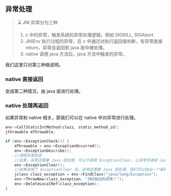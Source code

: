 ## 异常处理

> :hourglass: JNI 异常分为三种
> 1. c 中的异常，触发系统的异常处理逻辑，例如 SIGKILL, SIGAbort.
> 2. JNIEnv 执行过程的异常，在 c 中通过对执行返回值判断，有异常直接 return，异常会返回到 java 层中被处理。
> 3. native 调用 java 方法后，java 方法中触发的异常。
> 
我们这里只对第三种做说明。

### native 直接返回

变成第二种情况，由 java 层进行处理。

### native 处理再返回

如果异常和 native 相关，那我们可以在 native 中对异常进行处理。

```c
env->CallStaticIntMethod(clazz, static_method_id);
jthrowable mThrowable;

if (env->ExceptionCheck()) {
    mThrowable = env->ExceptionOccurred();
    env->ExceptionDescribe();
    //清除异常信息
    //如果，异常还需要 Java 层处理，可以不调用 ExceptionClear，让异常传递给 Java 层
    env->ExceptionClear();
    //如果调用了 ExceptionClear 后，异常还需要 Java 层处理，我们可以抛出一个新的异常给 Java 层
    jclass clazz_exception = env->FindClass("java/lang/Exception");
    env->ThrowNew(clazz_exception, "JNI抛出的异常！");
    env->DeleteLocalRef(clazz_exception);
}
```







